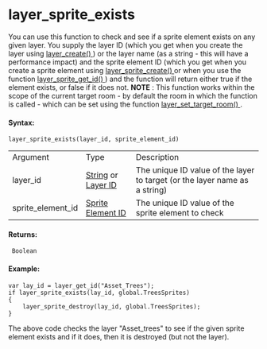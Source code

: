 # layer_sprite_exists

You can use this function to check and see if a sprite element exists on
any given layer. You supply the layer ID (which you get when you create
the layer using [ layer_create()
](../General_Layer_Functions/layer_create) ) or the layer name (as a
string - this will have a performance impact) and the sprite element ID
(which you get when you create a sprite element using [
layer_sprite_create() ](layer_sprite_create) or when you use the
function [ layer_sprite_get_id() ](layer_sprite_get_id) ) and the
function will return either true if the element exists, or false if it
does not. **NOTE** : This function works within the scope of the current
target room - by default the room in which the function is called -
which can be set using the function [ layer_set_target_room()
](../General_Layer_Functions/layer_set_target_room) .

#### Syntax:

``` gml
layer_sprite_exists(layer_id, sprite_element_id)
```

|                   |                                                                                                                                                                                                                  |                                                                            |
|-------------------|------------------------------------------------------------------------------------------------------------------------------------------------------------------------------------------------------------------|----------------------------------------------------------------------------|
| Argument          | Type                                                                                                                                                                                                             | Description                                                                |
| layer_id          |  [String](../../../../../../GameMaker_Language/GML_Overview/Data_Types) or [Layer ID](../../../../../../GameMaker_Language/GML_Reference/Asset_Management/Rooms/General_Layer_Functions/layer_get_id)    | The unique ID value of the layer to target (or the layer name as a string) |
| sprite_element_id |  [Sprite Element ID](../../../../../../GameMaker_Language/GML_Reference/Asset_Management/Rooms/Sprite_Layers/layer_sprite_get_id)                                                                            | The unique ID value of the sprite element to check                         |

#### Returns:

``` gml
 Boolean
```

#### Example:

``` gml
var lay_id = layer_get_id("Asset_Trees");
if layer_sprite_exists(lay_id, global.TreesSprites)
{
    layer_sprite_destroy(lay_id, global.TreesSprites);
}
```

The above code checks the layer "Asset_trees" to see if the given sprite
element exists and if it does, then it is destroyed (but not the layer).
